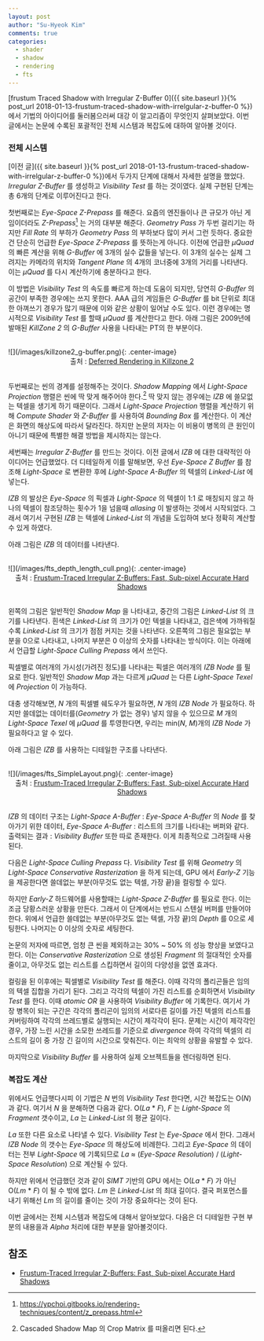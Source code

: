 ```yaml
---
layout: post
author: "Su-Hyeok Kim"
comments: true
categories:
  - shader
  - shadow
  - rendering
  - fts
---
```


[frustum Traced Shadow with Irregular Z-Buffer 0]({{ site.baseurl }}{% post_url 2018-01-13-frustum-traced-shadow-with-irrelgular-z-buffer-0 %}) 에서 기법의 아이디어를 둘러봄으러써 대강 이 알고리즘이 무엇인지 살펴보았다. 이번 글에서는 논문에 수록된 포괄적인 전체 시스템과 복잡도에 대하여 알아볼 것이다.

### 전체 시스템

[이전 글]({{ site.baseurl }}{% post_url 2018-01-13-frustum-traced-shadow-with-irrelgular-z-buffer-0 %})에서 두가지 단계에 대해서 자세한 설명을 했었다. _Irregular Z-Buffer_ 를 생성하고 _Visibility Test_ 를 하는 것이였다. 실제 구현된 단계는 총 6개의 단계로 이루어진다고 한다.

첫번째로는 _Eye-Space Z-Prepass_ 를 해준다. 요즘의 엔진들이나 큰 규모가 아닌 게임이더라도 _Z-Prepass_[^L1] 는 거의 대부분 해준다. _Geometry Pass_ 가 두번 걸리기는 하지만 _Fill Rate_ 의 부하가 _Geometry Pass_ 의 부하보다 많이 커서 그런 듯하다. 중요한건 단순히 언급한 _Eye-Space Z-Prepass_ 를 뜻하는게 아니다. 이전에 언급한 _μQuad_ 의 빠른 계산을 위해 _G-Buffer_ 에 3개의 실수 값들을 넣는다. 이 3개의 실수는 실제 그려지는 카메라의 위치와 _Tangent Plane_ 의 4개의 코너중에 3개의 거리를 나타낸다. 이는 _μQuad_ 를 다시 계산하기에 충분하다고 한다.

이 방법은 _Visibility Test_ 의 속도를 빠르게 하는데 도움이 되지만, 당연히 _G-Buffer_ 의 공간이 부족한 경우에는 쓰지 못한다. AAA 급의 게임들은 _G-Buffer_ 를 bit 단위로 최대한 아껴쓰기 경우가 많기 때문에 이와 같은 상황이 일어날 수도 있다. 이런 경우에는 명시적으로 _Visibility Test_ 를 할때 _μQuad_ 를 계산한다고 한다. 아래 그림은 2009년에 발매된 _KillZone 2_ 의 _G-Buffer_ 사용을 나타내는 PT의 한 부분이다.

<br/>
![](/images/killzone2_g-buffer.png){: .center-image}
<center>출처 : <a href="https://www.slideshare.net/guerrillagames/deferred-rendering-in-killzone-2-9691589">Deferred Rendering in Killzone 2</a>
</center>
<br/>

두번째로는 씬의 경계를 설정해주는 것이다. _Shadow Mapping_ 에서 _Light-Space Projection_ 행렬은 씬에 딱 맞게 해주어야 한다.[^C1] 딱 맞지 않는 경우에는 _IZB_ 에 쓸모없는 텍셀을 생기게 하기 때문이다. 그래서 _Light-Space Projection_ 행렬을 계산하기 위해 _Compute Shader_ 와 _Z-Buffer_ 를 사용하여 _Bounding Box_ 를 계산한다. 이 계산은 화면의 해상도에 따라서 달라진다. 하지만 논문의 저자는 이 비용이 병목의 큰 원인이 아니기 때문에 특별한 해결 방법을 제시하지는 않는다.

세번째는 _Irregular Z-Buffer_ 를 만드는 것이다. 이전 글에서 _IZB_ 에 대한 대략적인 아이디어는 언급했었다. 더 디테일하게 이를 말해보면, 우선 _Eye-Space Z Buffer_ 를 참조해 _Light-Space_ 로 변환한 후에 _Light-Space A-Buffer_ 의 텍셀의 _Linked-List_ 에 넣는다.

_IZB_ 의 발상은 _Eye-Space_ 의 픽셀과 _Light-Space_ 의 텍셀이 1:1 로 매칭되지 않고 하나의 텍셀이 참조당하는 횟수가 1을 넘을때 _allasing_ 이 발생하는 것에서 시작되었다. 그래서 여기서 구현된 _IZB_ 는 텍셀에 _Linked-List_ 의 개념을 도입하여 보다 정확히 계산할 수 있게 하였다.

아래 그림은 _IZB_ 의 데이터를 나타낸다.

<br/>
![](/images/fts_depth_length_cull.png){: .center-image}
<center>출처 : <a href="http://cwyman.org/papers/tvcg16_ftizbExtended.pdf">Frustum-Traced Irregular Z-Buffers: Fast, Sub-pixel Accurate Hard Shadows</a>
</center>
<br/>

왼쪽의 그림은 일반적인 _Shadow Map_ 을 나타내고, 중간의 그림은 _Linked-List_ 의 크기를 나타낸다. 흰색은 _Linked-List_ 의 크기가 0인 텍셀을 나타내고, 검은색에 가까워질수록 _Linked-List_ 의 크기가 점점 커지는 것을 나타낸다. 오른쪽의 그림은 필요없는 부분을 0으로 나타내고, 나머지 부분은 0 이상의 숫자를 나타내는 방식이다. 이는 아래에서 언급할 _Light-Space Culling Prepass_ 에서 쓰인다.

픽셀별로 여러개의 가시성(가려진 정도)를 나타내는 픽셀은 여러개의 _IZB Node_ 를 필요로 한다. 일반적인 _Shadow Map_ 과는 다르게 _μQuad_ 는 다른 _Light-Space Texel_ 에 _Projection_ 이 가능하다.

대충 생각해보면, _N_ 개의 픽셀별 쉐도우가 필요하면, _N_ 개의 _IZB Node_ 가 필요하다. 하지만 쓸데없는 데이터를(_Geometry_ 가 없는 경우) 넣지 않을 수 있으므로 _M_ 개의 _Light-Space Texel_ 에 _μQuad_ 를 투영한다면, 우리는 min(_N_, _M_)개의 _IZB Node_ 가 필요하다고 알 수 있다.

아래 그림은 _IZB_ 를 사용하는 디테일한 구조를 나타낸다.

<br/>
![](/images/fts_SimpleLayout.png){: .center-image}
<center>출처 : <a href="http://cwyman.org/papers/tvcg16_ftizbExtended.pdf">Frustum-Traced Irregular Z-Buffers: Fast, Sub-pixel Accurate Hard Shadows</a>
</center>
<br/>

_IZB_ 의 데이터 구조는 _Light-Space A-Buffer_ : _Eye-Space A-Buffer_ 의 _Node_ 를 찾아가기 위한 데이터, _Eye-Space A-Buffer_ : 리스트의 크기를 나타내는 버퍼와 같다. 출력되는 결과 : _Visibility Buffer_ 또한 따로 존재한다. 이게 최종적으로 그려질때 사용된다.

다음은 _Light-Space Culling Prepass_ 다. _Visibility Test_ 를 위해 _Geometry_ 의 _Light-Space Conservative Rasterization_ 을 하게 되는데, GPU 에서 _Early-Z_ 기능을 제공한다면 쓸데없는 부분(아무것도 없는 텍셀, 가장 끝)을 컬링할 수 있다.

하지만 _Early-Z_ 하드웨어를 사용할때는 _Light-Space Z-Buffer_ 를 필요로 한다. 이는 조금 당황스러운 상황을 만든다. 그래서 이 단계에서는 반드시 스텐실 버퍼를 만들어야 한다. 위에서 언급한 쓸데없는 부분(아무것도 없는 텍셀, 가장 끝)의 _Depth_ 를 0으로 세팅한다. 나머지는 0 이상의 숫자로 세팅한다.

논문의 저자에 따르면, 엄청 큰 씬을 제외하고는 30% ~ 50% 의 성능 향상을 보였다고 한다. 이는 _Conservative Rasterization_ 으로 생성된 _Fragment_ 의 절대적인 숫자를 줄이고, 아무것도 없는 리스트를 스킵하면서 길이의 다양성을 없엔 효과다.

컬링을 된 이후에는 픽셀별로 _Visibility Test_ 를 해준다. 이때 각각의 폴리곤들은 임의의 텍셀 집합을 가리기 된다. 그리고 각각의 텍셀이 가진 리스트를 순회하면서 _Visibility Test_ 를 한다. 이때 _atomic OR_ 을 사용하여 _Visibility Buffer_ 에 기록한다. 여기서 가장 병목이 되는 구간은 각각의 폴리곤이 임의의 서로다른 길이를 가진 텍셀의 리스트를 커버링하여 각각의 쓰레드별로 실행되는 시간이 제각각이 된다. 문제는 시간이 제각각인 경우, 가장 느린 시간을 소모한 쓰레드를 기준으로 _divergence_ 하여 각각의 텍셀의 리스트의 길이 중 가장 긴 길이의 시간으로 맞춰진다. 이는 최악의 상황을 유발할 수 있다.

마지막으로 _Visibility Buffer_ 를 사용하여 실제 오브젝트들을 렌더링하면 된다.

### 복잡도 계산

위에서도 언급햇다시피 이 기법은 _N_ 번의 _Visibility Test_ 한다면, 시간 복잡도는 O(_N_) 과 같다. 여기서 _N_ 을 분해하면 다음과 같다. O(_La_ * _F_), _F_ 는 _Light-Space_ 의 _Fragment_ 갯수이고, _La_ 는 _Linked-List_ 의 평균 길이다.

_La_ 또한 다른 요소로 나타낼 수 있다. _Visibility Test_ 는 _Eye-Space_ 에서 한다. 그래서 _IZB Node_ 의 갯수는 _Eye-Space_ 의 해상도에 비례한다. 그리고 _Eye-Space_ 의 데이터는 전부 _Light-Space_ 에 기록되므로 _La_ ≈ (_Eye-Space Resolution_) / (_Light-Space Resolution_) 으로 계산될 수 있다.

하지만 위에서 언급했던 것과 같이 _SIMT_ 기반의 GPU 에서는 O(_La_ * _F_) 가 아닌 O(_Lm_ * _F_) 이 될 수 밖에 없다. _Lm_ 은 _Linked-List_ 의 최대 길이다. 결국 퍼포먼스를 내기 위해선 _Lm_ 의 길이를 줄이는 것이 가장 중요하다는 것이 된다.

이번 글에서는 전체 시스템과 복잡도에 대해서 알아보았다. 다음은 더 디테일한 구현 부분의 내용을과 _Alpha_ 처리에 대한 부분을 알아볼것이다.

## 참조
 - [Frustum-Traced Irregular Z-Buffers: Fast, Sub-pixel Accurate Hard Shadows](http://cwyman.org/papers/tvcg16_ftizbExtended.pdf)

[^L1]: https://ypchoi.gitbooks.io/rendering-techniques/content/z_prepass.html

[^C1]: Cascaded Shadow Map 의 Crop Matrix 를 떠올리면 된다.
